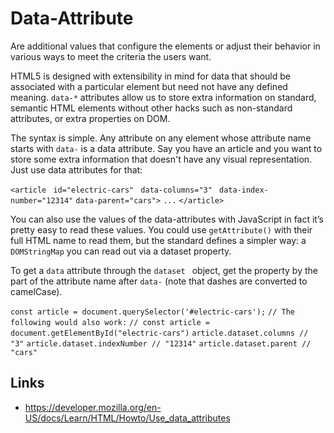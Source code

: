 # Data-Attribute
Are additional values that configure the elements or adjust their behavior in various ways to meet the criteria the users want.

HTML5 is designed with extensibility in mind for data that should be associated with a particular element but need not have any defined meaning. ```data-*``` attributes allow us to store extra information on standard, semantic HTML elements without other hacks such as non-standard attributes, or extra properties on DOM.

The syntax is simple. Any attribute on any element whose attribute name starts with ```data-``` is a data attribute. Say you have an article and you want to store some extra information that doesn't have any visual representation. Just use data attributes for that:

```<article```
 ``` id="electric-cars"```
 ``` data-columns="3"```
 ``` data-index-number="12314"```
  ```data-parent="cars">```
```...```
```</article>```

You can also use the values of the data-attributes with JavaScript in fact it’s pretty easy to read these values. You could use ```getAttribute()``` with their full HTML name to read them, but the standard defines a simpler way: a ```DOMStringMap``` you can read out via a dataset property.

To get a ```data``` attribute through the ```dataset ``` object, get the property by the part of the attribute name after ```data-``` (note that dashes are converted to camelCase).

```const article = document.querySelector('#electric-cars');```
```// The following would also work:```
```// const article = document.getElementById("electric-cars")```
```article.dataset.columns // "3"```
```article.dataset.indexNumber // "12314"```
```article.dataset.parent // "cars"```

## Links
- https://developer.mozilla.org/en-US/docs/Learn/HTML/Howto/Use_data_attributes
